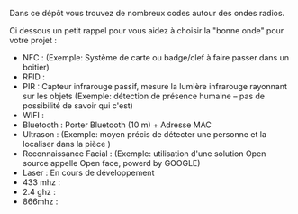 Dans ce dépôt vous trouvez de nombreux codes autour des ondes radios. 

Ci dessous un petit rappel pour vous aidez à choisir la "bonne onde" pour votre projet :

- NFC :  (Exemple: Système de carte ou badge/clef à faire passer dans un boitier)
- RFID :  
- PIR : Capteur infrarouge passif, mesure la lumière infrarouge rayonnant sur les objets (Exemple: détection de présence humaine – pas de possibilité de savoir qui c'est)
- WIFI : 
- Bluetooth : Porter  Bluetooth (10 m) + Adresse MAC
- Ultrason : (Exemple: moyen précis de détecter une personne et la localiser dans la pièce )
- Reconnaissance Facial : (Exemple: utilisation d'une solution Open source appelle Open face, powerd by GOOGLE)
- Laser : En cours de développement 
- 433 mhz :
- 2.4 ghz :
- 866mhz : 
